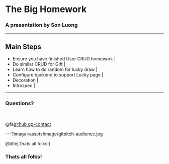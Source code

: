 # The Big Homework

### A presentation by Son Luong

---

## Main Steps

- Ensure you have finished User CRUD homework |
- Do similar CRUD for Gift |
- Learn how to do random for lucky draw |
- Configure backend to support Lucky page |
- Decoration |
- Introspec |

---

### Questions?

<br>

@fa[github gp-contact](@sluongng)

---?image=assets/image/gitpitch-audience.jpg

@title[Thats all folks!]

### <span class="white">Thats all folks!</span>

